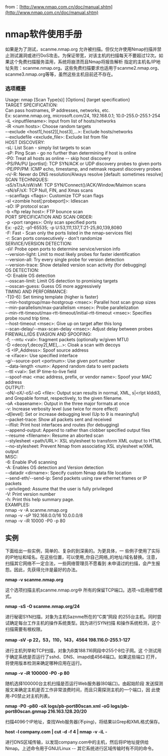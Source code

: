 from：[http://www.nmap.com.cn/doc/manual.shtm](http://www.nmap.com.cn/doc/manual.shtm)

# nmap软件使用手册

如果是为了测试，scanme.nmap.org 允许被扫描。但仅允许使用Nmap扫描并禁止测试漏洞或进行DoS攻击。为保证带宽，对该主机的扫描每天不要超过12次。如果这个免费扫描服务滥用，系统将崩溃而且Nmap将报告解析 指定的主机名/IP地址失败：scanme.nmap.org。这些免费扫描要求也适用于scanme2.nmap.org、 scanme3.nmap.org等等，虽然这些主机目前还不存在。

### 选项概要

Usage: nmap \[Scan Type\(s\)\] \[Options\] {target specification}  
TARGET SPECIFICATION:  
Can pass hostnames, IP addresses, networks, etc.  
Ex: scanme.nmap.org, microsoft.com/24, 192.168.0.1; 10.0-255.0-255.1-254  
-iL &lt;inputfilename&gt;: Input from list of hosts/networks  
-iR &lt;num hosts&gt;: Choose random targets  
--exclude &lt;host1\[,host2\]\[,host3\],...&gt;: Exclude hosts/networks  
--excludefile &lt;exclude\_file&gt;: Exclude list from file  
HOST DISCOVERY:  
-sL: List Scan - simply list targets to scan  
-sP: Ping Scan - go no further than determining if host is online  
-P0: Treat all hosts as online -- skip host discovery  
-PS/PA/PU \[portlist\]: TCP SYN/ACK or UDP discovery probes to given ports  
-PE/PP/PM: ICMP echo, timestamp, and netmask request discovery probes  
-n/-R: Never do DNS resolution/Always resolve \[default: sometimes resolve\]  
SCAN TECHNIQUES:  
-sS/sT/sA/sW/sM: TCP SYN/Connect\(\)/ACK/Window/Maimon scans  
-sN/sF/sX: TCP Null, FIN, and Xmas scans  
--scanflags &lt;flags&gt;: Customize TCP scan flags  
-sI &lt;zombie host\[:probeport\]&gt;: Idlescan  
-sO: IP protocol scan  
-b &lt;ftp relay host&gt;: FTP bounce scan  
PORT SPECIFICATION AND SCAN ORDER:  
-p &lt;port ranges&gt;: Only scan specified ports  
Ex: -p22; -p1-65535; -p U:53,111,137,T:21-25,80,139,8080  
-F: Fast - Scan only the ports listed in the nmap-services file\)  
-r: Scan ports consecutively - don't randomize  
SERVICE/VERSION DETECTION:  
-sV: Probe open ports to determine service/version info  
--version-light: Limit to most likely probes for faster identification  
--version-all: Try every single probe for version detection  
--version-trace: Show detailed version scan activity \(for debugging\)  
OS DETECTION:  
-O: Enable OS detection  
--osscan-limit: Limit OS detection to promising targets  
--osscan-guess: Guess OS more aggressively  
TIMING AND PERFORMANCE:  
-T\[0-6\]: Set timing template \(higher is faster\)  
--min-hostgroup/max-hostgroup &lt;msec&gt;: Parallel host scan group sizes  
--min-parallelism/max-parallelism &lt;msec&gt;: Probe parallelization  
--min-rtt-timeout/max-rtt-timeout/initial-rtt-timeout &lt;msec&gt;: Specifies  
probe round trip time.  
--host-timeout &lt;msec&gt;: Give up on target after this long  
--scan-delay/--max-scan-delay &lt;msec&gt;: Adjust delay between probes  
FIREWALL/IDS EVASION AND SPOOFING:  
-f; --mtu &lt;val&gt;: fragment packets \(optionally w/given MTU\)  
-D &lt;decoy1,decoy2\[,ME\],...&gt;: Cloak a scan with decoys  
-S &lt;IP\_Address&gt;: Spoof source address  
-e &lt;iface&gt;: Use specified interface  
-g/--source-port &lt;portnum&gt;: Use given port number  
--data-length &lt;num&gt;: Append random data to sent packets  
--ttl &lt;val&gt;: Set IP time-to-live field  
--spoof-mac &lt;mac address, prefix, or vendor name&gt;: Spoof your MAC address  
OUTPUT:  
-oN/-oX/-oS/-oG &lt;file&gt;: Output scan results in normal, XML, s\|&lt;rIpt kIddi3,  
and Grepable format, respectively, to the given filename.  
-oA &lt;basename&gt;: Output in the three major formats at once  
-v: Increase verbosity level \(use twice for more effect\)  
-d\[level\]: Set or increase debugging level \(Up to 9 is meaningful\)  
--packet-trace: Show all packets sent and received  
--iflist: Print host interfaces and routes \(for debugging\)  
--append-output: Append to rather than clobber specified output files  
--resume &lt;filename&gt;: Resume an aborted scan  
--stylesheet &lt;path/URL&gt;: XSL stylesheet to transform XML output to HTML  
--no-stylesheet: Prevent Nmap from associating XSL stylesheet w/XML output  
MISC:  
-6: Enable IPv6 scanning  
-A: Enables OS detection and Version detection  
--datadir &lt;dirname&gt;: Specify custom Nmap data file location  
--send-eth/--send-ip: Send packets using raw ethernet frames or IP packets  
--privileged: Assume that the user is fully privileged  
-V: Print version number  
-h: Print this help summary page.  
EXAMPLES:  
nmap -v -A scanme.nmap.org  
nmap -v -sP 192.168.0.0/16 10.0.0.0/8  
nmap -v -iR 10000 -P0 -p 80

## 实例

下面给出一些实例，简单的、复杂的到深奥的。为更具体，一 些例子使用了实际的IP地址和域名。在这些位置，可以使用_你自己网络_的地址/域名替换。注意，扫描其它网络不一定合法，一些网络管理员不愿看到 未申请过的扫描，会产生报怨。因此，先获得允许是最好的办法。

**nmap -v scanme.nmap.org**

这个选项扫描主机scanme.nmap.org中 所有的保留TCP端口。选项-v启用细节模式。

**nmap -sS -O scanme.nmap.org/24**

进行秘密SYN扫描，对象为主机Saznme所在的“C类”网段 的255台主机。同时尝试确定每台工作主机的操作系统类型。因为进行SYN扫描 和操作系统检测，这个扫描需要有根权限。

**nmap -sV -p 22，53，110，143，4564 198.116.0-255.1-127**

进行主机列举和TCP扫描，对象为B类188.116网段中255个8位子网。这 个测试用于确定系统是否运行了sshd、DNS、imapd或4564端口。如果这些端口 打开，将使用版本检测来确定哪种应用在运行。

**nmap -v -iR 100000 -P0 -p 80**

随机选择100000台主机扫描是否运行Web服务器\(80端口\)。由起始阶段 发送探测报文来确定主机是否工作非常浪费时间，而且只需探测主机的一个端口，因 此使用-P0禁止对主机列表。

**nmap -P0 -p80 -oX logs/pb-port80scan.xml -oG logs/pb-port80scan.gnmap 216.163.128.20/20**

扫描4096个IP地址，查找Web服务器\(不ping\)，将结果以Grep和XML格式保存。

**host -l company.com \| cut -d -f 4 \| nmap -v -iL -**

进行DNS区域传输，以发现company.com中的主机，然后将IP地址提供给 Nmap。上述命令用于GNU/Linux -- 其它系统进行区域传输时有不同的命令。

